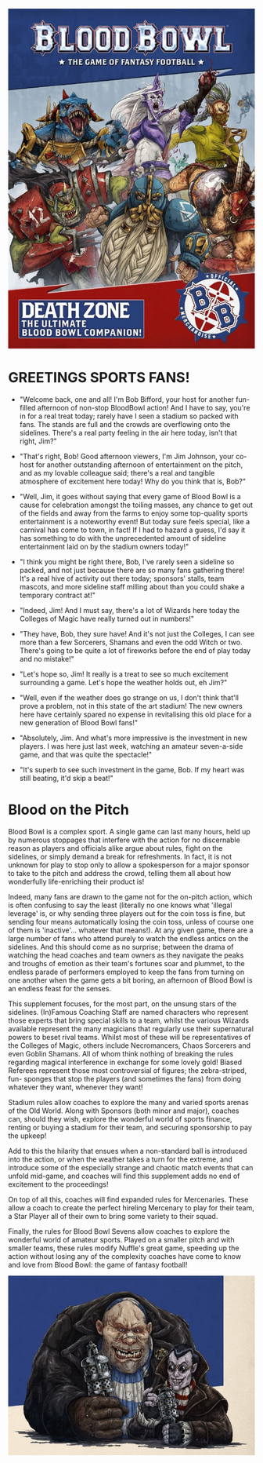 ![](../media/death_zone/cover.jpg)

# GREETINGS SPORTS FANS!

* "Welcome back, one and all! I'm Bob Bifford, your host for another fun-filled afternoon of non-stop BloodBowl action! And I have to say, you're in for a real treat today; rarely have I seen a stadium so packed with fans. The stands are full and the crowds are overflowing onto the sidelines. There's a real party feeling in the air here today, isn't that right, Jim?"

* "That's right, Bob! Good afternoon viewers, I'm Jim Johnson, your co-host for another outstanding afternoon of entertainment on the pitch, and as my lovable colleague said; there's a real and tangible atmosphere of excitement here today! Why do you think that is, Bob?"

* "Well, Jim, it goes without saying that every game of Blood Bowl is a cause for celebration amongst the toiling masses, any chance to get out of the fields and away from the farms to enjoy some top-quality sports entertainment is a noteworthy event! But today sure feels special, like a carnival has come to town, in fact! If I had to hazard a guess, I'd say it has something to do with the unprecedented amount of sideline entertainment laid on by the stadium owners today!"

* "I think you might be right there, Bob, I've rarely seen a sideline so packed, and not just because there are so many fans gathering there! It's a real hive of activity out there today; sponsors' stalls, team mascots, and more sideline staff milling about than you could shake a temporary contract at!"

* "Indeed, Jim! And I must say, there's a lot of Wizards here today the Colleges of Magic have really turned out in numbers!"

* "They have, Bob, they sure have! And it's not just the Colleges, I can see more than a few Sorcerers, Shamans and even the odd Witch or two. There's going to be quite a lot of fireworks before the end of play today and no mistake!"

* "Let's hope so, Jim! It really is a treat to see so much excitement surrounding a game. Let's hope the weather holds out, eh Jim?"

* "Well, even if the weather does go strange on us, I don't think that'll prove a problem, not in this state of the art stadium! The new owners here have certainly spared no expense in revitalising this old place for a new generation of Blood Bowl fans!"

* "Absolutely, Jim. And what's more impressive is the investment in new players. I was here just last week, watching an amateur seven-a-side game, and that was quite the spectacle!"

* "It's superb to see such investment in the game, Bob. If my heart was still beating, it'd skip a beat!"

# Blood on the Pitch

Blood Bowl is a complex sport. A single game can last many hours, held up by numerous stoppages that interfere with the action for no discernable reason as players and officials alike argue about rules, fight on the sidelines, or simply demand a break for refreshments. In fact, it is not unknown for play to stop only to allow a spokesperson for a major sponsor to take to the pitch and address the crowd, telling them all about how wonderfully life-enriching their product is!

Indeed, many fans are drawn to the game not for the on-pitch action, which is often confusing to say the least (literally no one knows what 'illegal leverage' is, or why sending three players out for the coin toss is fine, but sending four means automatically losing the coin toss, unless of course one of them is 'inactive'... whatever that means!). At any given game, there are a large number of fans who attend purely to watch the endless antics on the sidelines. And this should come as no surprise; between the drama of watching the head coaches and team owners as they navigate the peaks and troughs of emotion as their team's fortunes soar and plummet, to the endless parade of performers employed to keep the fans from turning on one another when the game gets a bit boring, an afternoon of Blood Bowl is an endless feast for the senses.

This supplement focuses, for the most part, on the unsung stars of the sidelines. (In)Famous Coaching Staff are named characters who represent those experts that bring special skills to a team, whilst the various Wizards available represent the many magicians that regularly use their supernatural powers to beset rival teams. Whilst most of these will be representatives of the Colleges of Magic, others include Necromancers, Chaos Sorcerers and even Goblin Shamans. All of whom think nothing of breaking the rules regarding magical interference in exchange for some lovely gold! Biased Referees represent those most controversial of figures; the zebra-striped, fun- sponges that stop the players (and sometimes the fans) from doing whatever they want, whenever they want!

Stadium rules allow coaches to explore the many and varied sports arenas of the Old World. Along with Sponsors (both minor and major), coaches can, should they wish, explore the wonderful world of sports finance, renting or buying a stadium for their team, and securing sponsorship to pay the upkeep!

Add to this the hilarity that ensues when a non-standard ball is introduced into the action, or when the weather takes a turn for the extreme, and introduce some of the especially strange and chaotic match events that can unfold mid-game, and coaches will find this supplement adds no end of excitement to the proceedings!

On top of all this, coaches will find expanded rules for Mercenaries. These allow a coach to create the perfect hireling Mercenary to play for their team, a Star Player all of their own to bring some variety to their squad.

Finally, the rules for Blood Bowl Sevens allow coaches to explore the wonderful world of amateur sports. Played on a smaller pitch and with smaller teams, these rules modify Nuffle's great game, speeding up the action without losing any of the complexity coaches have come to know and love from Blood Bowl: the game of fantasy football!

![](../media/death_zone/bob_and_jim.jpg)